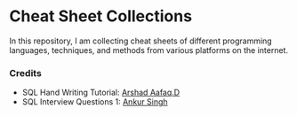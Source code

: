 # Cheat Sheet Collections
In this repository, I am collecting cheat sheets of different programming languages, techniques, and methods from various platforms on the internet. 


### Credits
- SQL Hand Writing Tutorial: [Arshad Aafaq.D](https://www.linkedin.com/in/arshadaafaq/)
- SQL Interview Questions 1: [Ankur Singh](https://www.linkedin.com/in/ankur-singh-48a735281/)
